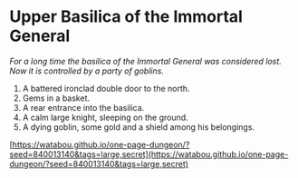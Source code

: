 # Upper Basilica of the Immortal General

_For a long time the basilica of the Immortal General was considered lost. Now it is controlled by a party of goblins._

1. A battered ironclad double door to the north.
2. Gems in a basket.
3. A rear entrance into the basilica.
4. A calm large knight, sleeping on the ground.
5. A dying goblin, some gold and a shield among his belongings.

[https://watabou.github.io/one-page-dungeon/?seed=840013140&tags=large,secret](https://watabou.github.io/one-page-dungeon/?seed=840013140&tags=large,secret)
